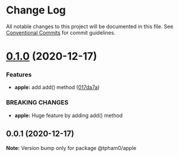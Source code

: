 # Change Log

All notable changes to this project will be documented in this file.
See [Conventional Commits](https://conventionalcommits.org) for commit guidelines.

# [0.1.0](https://github.com/zlatanpham/monorepo-semantic-release-demo/compare/@tpham0/apple@0.0.1...@tpham0/apple@0.1.0) (2020-12-17)

### Features

- **apple:** add add() method ([017da7a](https://github.com/zlatanpham/monorepo-semantic-release-demo/commit/017da7a5cc92ab2bc11164f4f456eaa7d064417d))

### BREAKING CHANGES

- **apple:** Huge feature by adding add() method

## 0.0.1 (2020-12-17)

**Note:** Version bump only for package @tpham0/apple

